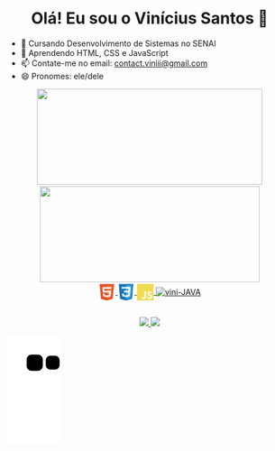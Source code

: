 <h1 align="center">Olá! Eu sou o Vinícius Santos 👋</h1>

- 🔭 Cursando Desenvolvimento de Sistemas no SENAI
- 🌱 Aprendendo HTML, CSS e JavaScript
- 📫 Contate-me no email: contact.viniii@gmail.com
- 😄 Pronomes: ele/dele

<div align="center">
  <a href="https://github.com/vini00784">
  <img width="400em" height="170em" src="https://github-readme-stats.vercel.app/api?username=vini00784&show_icons=true&theme=dark&include_all_commits=true&count_private=true"/>
  <img width="390em" height="170em" src="https://github-readme-stats.vercel.app/api/top-langs/?username=vini00784&layout=compact&langs_count=7&theme=dark"/>
</div>
  
<div align="center">
  <img align="center" height="30" alt="vini-HTML" src="https://raw.githubusercontent.com/devicons/devicon/master/icons/html5/html5-original.svg"/>
  <img align="center" height="30" alt="vini-CSS" src="https://raw.githubusercontent.com/devicons/devicon/master/icons/css3/css3-original.svg"/>
  <img align="center" height="30" alt="vini-JAVASCRIPT" src="https://raw.githubusercontent.com/devicons/devicon/master/icons/javascript/javascript-plain.svg"/>
  <img align="center" height="30" alt="vini-JAVA" src="https://cdn.jsdelivr.net/gh/devicons/devicon/icons/java/java-original.svg"/>
</div>
  
##
  
<div align="center">
  <a href = "mailto:contact.viniii@gmail.com">
    <img src="https://img.shields.io/badge/-Gmail-%23333?style=for-the-badge&logo=gmail&logoColor=white" target="_blank">
  </a>
  <a href="https://www.linkedin.com/in/vin%C3%ADcius-oliveira-991237238/" target="_blank">
    <img src="https://img.shields.io/badge/-LinkedIn-%230077B5?style=for-the-badge&logo=linkedin&logoColor=white" target="_blank">
  </a>
</div>

  
![Snake animation](https://github.com/vini00784/vini00784/blob/output/github-contribution-grid-snake.svg)
